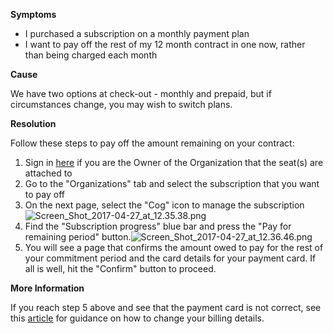 
        

**Symptoms** 

*   I purchased a subscription on a monthly payment plan
*   I want to pay off the rest of my 12 month contract in one now, rather than being charged each month

**Cause** 

We have two options at check-out - monthly and prepaid, but if circumstances change, you may wish to switch plans.

**Resolution** 

Follow these steps to pay off the amount remaining on your contract:

1.  Sign in [here](https://id.unity.com/) if you are the Owner of the Organization that the seat(s) are attached to
2.  Go to the "Organizations" tab and select the subscription that you want to pay off
3.  On the next page, select the "Cog" icon to manage the subscription ![Screen_Shot_2017-04-27_at_12.35.38.png](/hc/article_attachments/115006579443/Screen_Shot_2017-04-27_at_12.35.38.png)
4.  Find the "Subscription progress" blue bar and press the "Pay for remaining period" button.![Screen_Shot_2017-04-27_at_12.36.46.png](/hc/article_attachments/115006579463/Screen_Shot_2017-04-27_at_12.36.46.png)
5.  You will see a page that confirms the amount owed to pay for the rest of your commitment period and the card details for your payment card. If all is well, hit the "Confirm" button to proceed.

**More Information** 

If you reach step 5 above and see that the payment card is not correct, see this [article](https://support.unity3d.com/hc/en-us/articles/205767635-How-do-I-change-my-subscription-billing-details-) for guidance on how to change your billing details.

      